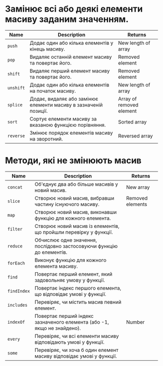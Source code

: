 # Замінює всі або деякі елементи масиву заданим значенням.

| Name      | Description                                                      | Returns                  |
| --------- | ---------------------------------------------------------------- | ------------------------ |
| `push`    | Додає один або кілька елементів у кінець масиву.                 | New length of array      |
| `pop`     | Видаляє останній елемент масиву та повертає його.                | Removed element          |
| `shift`   | Видаляє перший елемент масиву та повертає його.                  | Removed element          |
| `unshift` | Додає один або кілька елементів на початок масиву.               | New length of array      |
| `splice`  | Додає, видаляє або замінює елементи масиву в зазначеній позиції. | Array of removed element |
| `sort`    | Сортує елементи масиву за вказаною функцією порівняння.          | Sorted array             |
| `reverse` | Змінює порядок елементів масиву на зворотний.                    | Reversed array           |

# Методи, які не змінюють масив

| Name        | Description                                                             | Returns          |
| ----------- | ----------------------------------------------------------------------- | ---------------- |
| `concat`    | Об'єднує два або більше масивів у новий масив.                          | New array        |
| `slice`     | Створює новий масив, вибравши частину існуючого масиву.                 | Removed elements |
| `map`       | Створює новий масив, виконавши функцію для кожного елемента.            |                  |
| `filter`    | Створює новий масив із елементів, що пройшли перевірку у функції.       |                  |
| `reduce`    | Обчислює одне значення, послідовно застосовуючи функцію до елементів.   |                  |
| `forEach`   | Виконує функцію для кожного елемента масиву.                            |                  |
| `find`      | Повертає перший елемент, який задовольняє умову у функції.              |                  |
| `findIndex` | Повертає індекс першого елемента, що відповідає умові у функції.        |                  |
| `includes`  | Перевіряє, чи містить масив певний елемент.                             |                  |
| `indexOf`   | Повертає перший індекс зазначеного елемента (або -1, якщо не знайдено). | Number           |
| `every`     | Перевіряє, чи всі елементи масиву відповідають умові у функції.         |                  |
| `some`      | Перевіряє, чи хоча б один елемент масиву відповідає умові у функції.    |                  |
